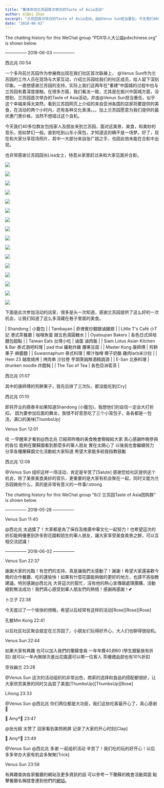 ```yaml
---
title: "集体参加兰苏园首次举办的Taste of Asia活动"
author: XiBei Zhao
excerpt: "兰苏园首次举办的Taste of Asia活动，由@Venus Sun担当重任。今天我们40多位群友和他们的家属及朋友来到兰苏园，面对这美景，美食，和美妙的音乐，宛如梦幻一般。直到吃到山东小笼包，才知道这的确不是一场梦。"
date: "2018-06-02"
---
```


The chatting history for this WeChat group "PDX华人大公益pdxchinese.org" is shown below.

—————  2018-06-03  —————

西北兆  00:54

一个多月前兰苏园作为参展商出现在我们社区首次联展上， @Venus Sun作为兰苏园的工作人员在现场与大家互动，介绍兰苏园给我们的社区成员，给人留下深刻印象。一直想感谢兰苏园的支持，实际上我们这两年在“重建”中国城的过程中也与兰苏园有着深度接触，在很多方面，我们看法一致，尤其是在振兴中国城方面，没想到，兰苏园首次举办的Taste of Asia活动，并由@Venus Sun担当重任，似乎这个幸福来得太突然，看到兰苏园网页上介绍的来自亚洲各国的店家将要提供的美食，在活动的两个小时内，还有各种文化表演。。。加上兰苏园愿意为我们提供的最优惠门票价格，当然不想错过这个良机。

今天我们40多位群友包括家人及朋友来到兰苏园，面对这美景，美食，和美妙的音乐，宛如梦幻一般。直到吃到山东小笼包，才知道这的确不是一场梦。好了，现在和大家分享现场照片，其中一大部分来自张广超之手，也因此他未能在合影中出现。

也非常感谢兰苏园园长Lisa女士，特意从家里赶过来和大家见面并合影。

![](https://res.cloudinary.com/dhngj18do/image/upload/f_auto,q_auto/v1/images/8f9b2760f14942e05dbb5d84ead99895)

![](https://res.cloudinary.com/dhngj18do/image/upload/f_auto,q_auto/v1/images/7ed5f10812b364a2ab3105f0dfe19567)

![](https://res.cloudinary.com/dhngj18do/image/upload/f_auto,q_auto/v1/images/1afba08fe03203792c5271b2177f21ee)

![](https://res.cloudinary.com/dhngj18do/image/upload/f_auto,q_auto/v1/images/5aac1157173451e11149dab4f96b166a)

![](https://res.cloudinary.com/dhngj18do/image/upload/f_auto,q_auto/v1/images/0392941020970daf84ae17a967c37838)

![](https://res.cloudinary.com/dhngj18do/image/upload/f_auto,q_auto/v1/images/ae4dccb3f875155f8b967a24adea9d53)

![](https://res.cloudinary.com/dhngj18do/image/upload/f_auto,q_auto/v1/images/821583607fcc697368e8d5940464a0e5)

![](https://res.cloudinary.com/dhngj18do/image/upload/f_auto,q_auto/v1/images/005597264ec0879f93aa09b46807e085)

![](https://res.cloudinary.com/dhngj18do/image/upload/f_auto,q_auto/v1/images/7f599d47f7ca9de9de8994143cfd191e)

![](https://res.cloudinary.com/dhngj18do/image/upload/f_auto,q_auto/v1/images/bdba71906bbba0128ce0018986ea4c5b)

![](https://res.cloudinary.com/dhngj18do/image/upload/f_auto,q_auto/v1/images/2e199a9b90d5a2ac92453244ee5dd8ba)

![](https://res.cloudinary.com/dhngj18do/image/upload/f_auto,q_auto/v1/images/d33e6cf9adec4b0e2fefc0dc9cdd76a3)

![](https://res.cloudinary.com/dhngj18do/image/upload/f_auto,q_auto/v1/images/a59988f5b6d9260f0e1bcfe8254a5685)

![](https://res.cloudinary.com/dhngj18do/image/upload/f_auto,q_auto/v1/images/5a60a67299317f6842bbaa6281a18c5a)

![](https://res.cloudinary.com/dhngj18do/image/upload/f_auto,q_auto/v1/images/7f88166d4a533116c09f32d247a23a09)

![](https://res.cloudinary.com/dhngj18do/image/upload/f_auto,q_auto/v1/images/b18262c28251772fcfb11c03f66c5107)

下面是此次参加活动的店家，很多是头一次知道，感谢兰苏园提供了这么好的一次机会，让我们知道了这么多深藏在巷子里面的美食。

| Shandong | 小籠包 |
| Tambayan | 菲律賓炒麵跟滷雞翅 |
| Little T's Café 小T記 港式茶餐廳 | 咖哩魚蛋 跟五色湯圓糖水 |
| Oyatsupan Bakers | 各色日式烘培麵包甜點 |
| Taiwan Eats 台灣小吃 | 滷蛋 滷肉飯 |
| Siam Lotus Asian Kitchen & Bar 泰式酒吧料理 | pad thai 羅勒炸雞 腰果豆腐 |
| Master Kong 康師傅 | 煎餅果子 麻醬麵 |
| Suwannaphum 泰式料理 | 椰汁咖哩  椰子奶酪 雞肉larb米沙拉 |
| Hem 23 越南燒烤 | 烤肉串 沙拉卷 芋頭萊姆無酒精調酒 |
| E-San 北泰料理 | drunken noodle 炸餛飩 |
| The Tao of Tea | 各色亞洲茗茶 |

西北兆  01:07

其中的康師傅的煎餅果子，我先后排了三次队，都没能吃到[Cry]

西北兆  01:10

即将开业的鼎泰丰如果知道Shandong (小籠包)，我想他们的自信一定会大打折扣。 因为要参加后面的舞龙，我很不好意思吃了三个小笼包子，各各都是一包汤，满口的美味[ThumbsUp]

Venus Sun  12:01

哇 一早醒來才看到@西北兆 已經把昨晚的美食晚會簡報給大家 真心感謝昨晚參與的各位 能夠在蘭蘇園看到那麼多的華人朋友 實在太開心了 以後我也會繼續努力 分享各種蘭蘇園文化活動給大家知道 希望大家能多給我指教鼓勵

西北兆  12:08

@Venus Sun 组织这样一场活动，肯定是辛苦了[Salute] 感谢您给社区提供这个机会，除了美景美食美妙的音乐，更重要的是大家有机会聚在一起，同时又能为兰苏园做些什么，真的是非常有意义的一件事/:strong

The chatting history for this WeChat group "6/2 兰苏园Taste of Asia团购群" is shown below.

—————  2018-05-28  —————

Venus Sun  11:40

@西北兆  太過獎了！大家都是為了保存及推廣中華文化一起努力！也希望這次的折扣能夠優惠到許多對花園較陌生的華人朋友，讓大家享受美食美景之餘，可以互相交流認識！

—————  2018-06-02  —————

Venus Sun  22:37

謝謝大家的光臨！有您們的支持，真是讓我們太感動了！謝謝！希望大家還喜歡今晚的合作餐廳、吃的還愉快！如果有什麼花園能夠做的更好的地方，也請不吝指教建議。特別感謝@西北兆 大哥這次的幫忙，沒有他的熱心宣傳跟處理團購，活動絕對無法成功！我們真心感受到華人朋友們的熱情！感謝再感謝！💕

卜兰子  22:38

今天度过了一个愉快的傍晚，希望以后经常有这样的活动[Rose][Rose][Rose]

孔敏Min Kong  22:41

以后社区社区聚会就定在兰苏园了。小朋友们玩得好开心，大人们也聊得很投机。

Venus Sun  22:44

如果大家有興趣 也可以加入我們的蘭蘇會員 一年年費$40到$60 (學生銀髮族有折扣) 就可以一年內無限次進出花園還可以帶一位客人 茶樓禮品部也有10%折扣

空谷幽兰  23:28

@Venus Sun 这次的活动组织的非常出色，商家的选择和食品的搭配都很好，让大家欣赏美景的同时又品尝了美食[ThumbsUp][ThumbsUp][Rose]

Lihong  23:33

@Venus Sun @西北兆 你们两位都是大功臣，我们这些吃客最开心了，真心感谢🙏

🍁 Amyº🐻  23:47

@张光超 太赞了  回家看到美照刷屏  记录了大家的开心时刻[Clap]

🍁 Amyº🐻  23:49

@Venus Sun @西北兆  多谢 一起组织活动  辛苦了！我们吃的玩的好开心！以后多多举办大家有机会多聚聚[Trick]

Venus Sun  23:58

有興趣查詢各家餐廳的網站及更多資訊的話 可以參考一下蘭蘇的晚會活動頁面 點擊餐廳名稱就會連到他們的[網站](https://lansugarden.org/things-to-do/events/taste-of-asia)。
